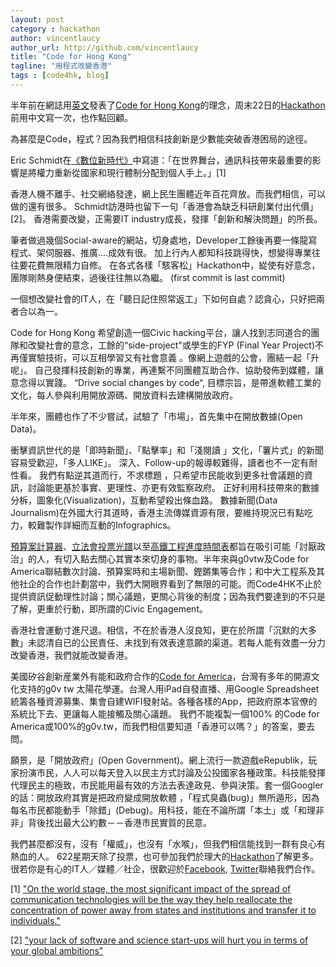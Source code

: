 ```yaml
---
layout: post
category : hackathon
author: vincentlaucy
author_url: http://github.com/vincentlaucy
title: "Code for Hong Kong"
tagline: "用程式改變香港"
tags : [code4hk, blog]
---
```



半年前在網誌用[英文](http://blog.code4.hk/hackathon/2013/12/01/code-for-hk/)發表了[Code for Hong Kong](https://www.facebook.com/groups/code4hk/)的理念，周末22日的[Hackathon](https://www.facebook.com/events/572823742836248/)前用中文寫一次，也作點回顧。


為甚麼是Code，程式？因為我們相信科技創新是少數能突破香港困局的途徑。
     
Eric Schmidt在[《數位新時代》](http://www.amazon.com/gp/product/030794705X/ref=as_li_ss_tl?ie=UTF8&camp=1789&creative=390957&creativeASIN=030794705X&linkCode=as2&tag=theboo09-20)中寫道：「在世界舞台，通訊科技帶來最重要的影響是將權力重新從國家和現行體制分配到個人手上。」[1]


香港人機不離手、社交網絡發達，網上民生團體近年百花齊放。而我們相信，可以做的還有很多。
Schmidt訪港時也留下一句「香港會為缺乏科研創業付出代價」[2]。 香港需要改變，正需要IT industry成長，發揮「創新和解決問題」的所長。

筆者做過幾個Social-aware的網站，切身處地，Developer工餘後再要一條龍寫程式、架伺服器、推廣....成效有很。
加上行內人都知科技跳得快，想變得專業往往要花費無限精力自修。
在各式各樣「駭客松」Hackathon中，緃使有好意念，團隊剛熱身便結束，過後往往無以為繼。 (first commit is last commit)

一個想改變社會的IT人，在「聽日記住照常返工」下如何自處？認貪心，只好把兩者合以為一。

Code for Hong Kong 希望創造一個Civic hacking平台，讓人找到志同道合的團隊和改變社會的意念，工餘的“side-project"或學生的FYP (Final Year Project)不再僅實驗技術，可以互相學習又有社會意義 。像網上遊戲的公會，團結一起「升呢」。
自己發揮科技創新的專業，再連繫不同團體互助合作、協助發佈到媒體，讓意念得以實踐。
“Drive social changes by code“, 目標宗旨，是帶進軟體工業的文化，每人參與利用開放源碼、開放資料去建構開放政府。

半年來，團體也作了不少嘗試，試驗了「市場」，首先集中在開放數據(Open Data)。

衝擊資訊世代的是「即時新聞」、「點擊率」和「淺閱讀 」文化，「薯片式」的新聞容易受歡迎，「多人LIKE」。
深入、Follow-up的報導較難得，讀者也不一定有耐性看。
我們有點逆其道而行，不求標題 ，只希望市民能收到更多社會議題的資訊，討論能更基於事實、更理性、亦更有效監察政府。
正好利用科技帶來的數據分柝，圖象化(Visualization)，互動希望殺出條血路。 
數據新聞(Data Journalism)在外國大行其道時，香港主流傳媒資源有限，要維持現況已有點吃力，較難製作詳細而互動的Infographics。

[預算案計算器](http://thehousenews.com/data-journalism/%E9%A0%90%E7%AE%97%E6%A1%88-calculator/)、[立法會投票光譜](http://blog.code4.hk/open%20data/2014/04/26/legco-votes-analysis/)以至[高鐵工程進度時間表](mtr.code4.hk/#/xrail-progress)都旨在吸引可能「討厭政治」的人，有切入點去關心其實本來切身的事物。半年來與g0vtw及Code for America聯結數次討論、預算案時和主場新聞、鏗鏘集等合作；和中大工程系及其他社企的合作也計劃當中，我們大開眼界看到了無限的可能。而Code4HK不止於提供資訊促動理性討論；關心議題，更關心背後的制度；因為我們要達到的不只是了解，更重於行動，即所謂的Civic Engagement。

香港社會運動寸進尺退。相信，不在於香港人沒良知，更在於所謂「沉默的大多數」未認清自已的公民責任、未找到有效表達意願的渠道。若每人能有效盡一分力改變香港，我們就能改變香港。

美國矽谷創新産業外有能和政府合作的[Code for America](http://codeforamerica.org/)，台灣有多年的開源文化支持的g0v tw
太陽花學運。台灣人用iPad自發直播、用Google Spreadsheet統籌各種資源募集、集會自建WIFI發射站。各種各樣的App，把政府原本官僚的系統比下去、更讓每人能接觸及關心議題。 
我們不能複製一個100% 的Code for America或100%的g0v.tw，而我們相信要知道「香港可以嗎？」的答案，要去問。

願景，是「開放政府」(Open Government)。網上流行一款遊戲eRepublik，玩家扮演市民，人人可以每天登入以民主方式討論及公投國家各種政策。科技能發揮代理民主的極致，市民能用最有效的方法去表達政見、參與決策。套一個Googler 的話：開放政府其實是把政府變成開放軟體 ，「程式臭蟲(bug)」無所遁形，因為每名市民都能動手「除錯」(Debug)。用科技，能在不論所謂「本土」或「和理非非」背後找出最大公約數－－香港市民實質的民意。

我們甚麼都沒有，沒有「權威」，也沒有「水喉」，但我們相信能找到一群有良心有熱血的人。
622星期天除了投票，也可參加我們於理大的[Hackathon](https://www.facebook.com/events/572823742836248/?ref_newsfeed_story_type=regular)了解更多。很若你是有心的IT人／媒體／社企，很歡迎於[Facebook](https://www.facebook.com/groups/code4hk/), [Twitter](@code4hk)聯絡我們合作。

 [1] ["On the world stage, the most significant impact of the spread of communication technologies will be the way they help reallocate the concentration of power away from states and institutions and transfer it to individuals."](http://www.amazon.com/gp/product/030794705X/ref=as_li_ss_tl?ie=UTF8&camp=1789&creative=390957&creativeASIN=030794705X&linkCode=as2&tag=theboo09-20) 

 [2] ["your lack of software and science start-ups will hurt you in terms of your global ambitions"](http://www.bschool.cuhk.edu.hk/program/article.aspx?id=FE385046D25B)
